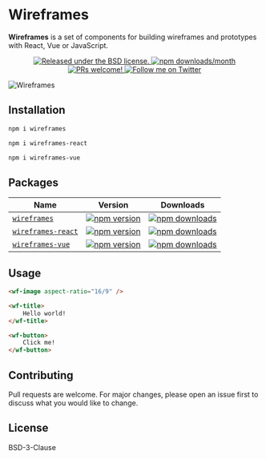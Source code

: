 # Wireframes

**Wireframes** is a set of components for building wireframes and prototypes with React, Vue or JavaScript.

<p align="center">
  <a href="./LICENSE">
    <img alt="Released under the BSD license." src="https://img.shields.io/badge/license-BSD-blue.svg"  />
  </a>
  <a href="https://www.npmjs.com/package/wireframes">
    <img alt="npm downloads/month" src="https://img.shields.io/npm/dm/wireframes"  />
  </a>
  <a href="../../issues">
    <img alt="PRs welcome!" src="https://img.shields.io/badge/PRs-welcome-brightgreen.svg?style=flat"  />
  </a>
  <a href="https://twitter.com/salteadorneodev">
    <img alt="Follow me on Twitter" src="https://img.shields.io/twitter/follow/salteadorneodev.svg?label=follow+@salteadorneodev&style=social&logo=twitter"/>
  </a>
</p>

![Wireframes](https://raw.githubusercontent.com/salteadorneo/wireframes/main/src/assets/og.png)

## Installation

```bash
npm i wireframes
```
```bash
npm i wireframes-react
```
```bash
npm i wireframes-vue
```

## Packages

| Name | Version | Downloads |
| - | - | - |
| [`wireframes`](https://github.com/salteadorneo/wireframes/tree/main) | [![npm version](https://img.shields.io/npm/v/wireframes.svg)](https://www.npmjs.com/package/wireframes) | [![npm downloads](https://img.shields.io/npm/dt/wireframes.svg)](https://www.npmjs.com/package/wireframes) |
| [`wireframes-react`](https://github.com/salteadorneo/wireframes/tree/main/packages/wireframes-react) | [![npm version](https://img.shields.io/npm/v/wireframes-react.svg)](https://www.npmjs.com/package/wireframes-react) | [![npm downloads](https://img.shields.io/npm/dt/wireframes-react.svg)](https://www.npmjs.com/package/wireframes-react) |
| [`wireframes-vue`](https://github.com/salteadorneo/wireframes/tree/main/packages/wireframes-vue) | [![npm version](https://img.shields.io/npm/v/wireframes-vue.svg)](https://www.npmjs.com/package/wireframes-vue) | [![npm downloads](https://img.shields.io/npm/dt/wireframes-vue.svg)](https://www.npmjs.com/package/wireframes-vue) |

## Usage

```html
<wf-image aspect-ratio="16/9" />

<wf-title>
    Hello world!
</wf-title>

<wf-button>
    Click me!
</wf-button>
```

## Contributing

Pull requests are welcome. For major changes, please open an issue first to discuss what you would like to change.

## License

BSD-3-Clause